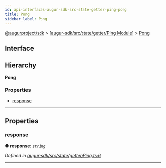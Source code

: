 ```yaml
---
id: api-interfaces-augur-sdk-src-state-getter-ping-pong
title: Pong
sidebar_label: Pong
---
```


[@augurproject/sdk](api-readme.md) > [[augur-sdk/src/state/getter/Ping Module]](api-modules-augur-sdk-src-state-getter-ping-module.md) > [Pong](api-interfaces-augur-sdk-src-state-getter-ping-pong.md)

## Interface

## Hierarchy

**Pong**

### Properties

* [response](api-interfaces-augur-sdk-src-state-getter-ping-pong.md#response)

---

## Properties

<a id="response"></a>

###  response

**● response**: *`string`*

*Defined in [augur-sdk/src/state/getter/Ping.ts:6](https://github.com/AugurProject/augur/blob/304ca83772/packages/augur-sdk/src/state/getter/Ping.ts#L6)*

___

